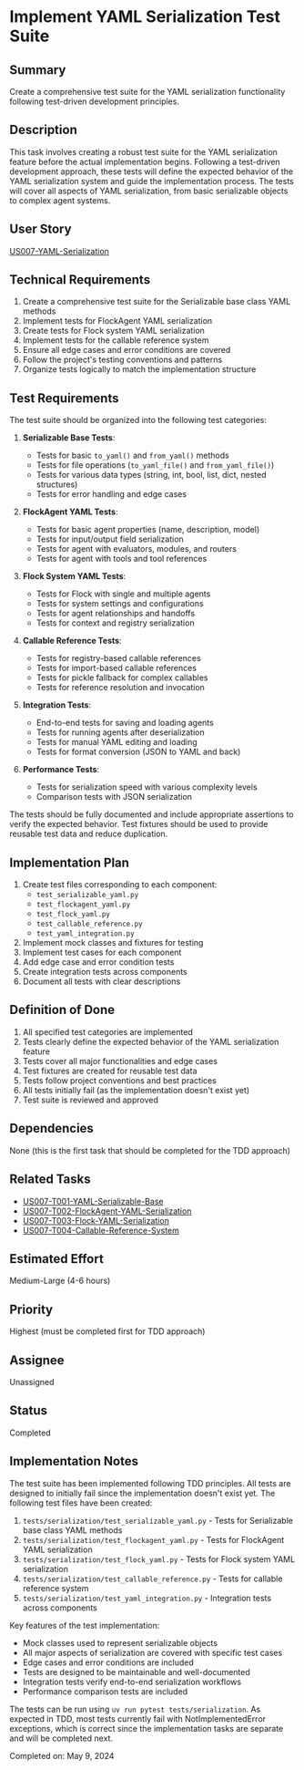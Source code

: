 # Implement YAML Serialization Test Suite

## Summary

Create a comprehensive test suite for the YAML serialization functionality following test-driven development principles.

## Description

This task involves creating a robust test suite for the YAML serialization feature before the actual implementation begins. Following a test-driven development approach, these tests will define the expected behavior of the YAML serialization system and guide the implementation process. The tests will cover all aspects of YAML serialization, from basic serializable objects to complex agent systems.

## User Story

[US007-YAML-Serialization](.project/userstories/US007-YAML-Serialization.md)

## Technical Requirements

1. Create a comprehensive test suite for the Serializable base class YAML methods
2. Implement tests for FlockAgent YAML serialization
3. Create tests for Flock system YAML serialization
4. Implement tests for the callable reference system
5. Ensure all edge cases and error conditions are covered
6. Follow the project's testing conventions and patterns
7. Organize tests logically to match the implementation structure

## Test Requirements

The test suite should be organized into the following test categories:

1. **Serializable Base Tests**:
   - Tests for basic `to_yaml()` and `from_yaml()` methods
   - Tests for file operations (`to_yaml_file()` and `from_yaml_file()`)
   - Tests for various data types (string, int, bool, list, dict, nested structures)
   - Tests for error handling and edge cases

2. **FlockAgent YAML Tests**:
   - Tests for basic agent properties (name, description, model)
   - Tests for input/output field serialization
   - Tests for agent with evaluators, modules, and routers
   - Tests for agent with tools and tool references

3. **Flock System YAML Tests**:
   - Tests for Flock with single and multiple agents
   - Tests for system settings and configurations
   - Tests for agent relationships and handoffs
   - Tests for context and registry serialization

4. **Callable Reference Tests**:
   - Tests for registry-based callable references
   - Tests for import-based callable references
   - Tests for pickle fallback for complex callables
   - Tests for reference resolution and invocation

5. **Integration Tests**:
   - End-to-end tests for saving and loading agents
   - Tests for running agents after deserialization
   - Tests for manual YAML editing and loading
   - Tests for format conversion (JSON to YAML and back)

6. **Performance Tests**:
   - Tests for serialization speed with various complexity levels
   - Comparison tests with JSON serialization

The tests should be fully documented and include appropriate assertions to verify the expected behavior. Test fixtures should be used to provide reusable test data and reduce duplication.

## Implementation Plan

1. Create test files corresponding to each component:
   - `test_serializable_yaml.py`
   - `test_flockagent_yaml.py`
   - `test_flock_yaml.py`
   - `test_callable_reference.py`
   - `test_yaml_integration.py`
2. Implement mock classes and fixtures for testing
3. Implement test cases for each component
4. Add edge case and error condition tests
5. Create integration tests across components
6. Document all tests with clear descriptions

## Definition of Done

1. All specified test categories are implemented
2. Tests clearly define the expected behavior of the YAML serialization feature
3. Tests cover all major functionalities and edge cases
4. Test fixtures are created for reusable test data
5. Tests follow project conventions and best practices
6. All tests initially fail (as the implementation doesn't exist yet)
7. Test suite is reviewed and approved

## Dependencies

None (this is the first task that should be completed for the TDD approach)

## Related Tasks

- [US007-T001-YAML-Serializable-Base](.project/tasks/US007-T001-YAML-Serializable-Base.md)
- [US007-T002-FlockAgent-YAML-Serialization](.project/tasks/US007-T002-FlockAgent-YAML-Serialization.md)
- [US007-T003-Flock-YAML-Serialization](.project/tasks/US007-T003-Flock-YAML-Serialization.md)
- [US007-T004-Callable-Reference-System](.project/tasks/US007-T004-Callable-Reference-System.md)

## Estimated Effort

Medium-Large (4-6 hours)

## Priority

Highest (must be completed first for TDD approach)

## Assignee

Unassigned

## Status

Completed

## Implementation Notes

The test suite has been implemented following TDD principles. All tests are designed to initially fail since the implementation doesn't exist yet. The following test files have been created:

1. `tests/serialization/test_serializable_yaml.py` - Tests for Serializable base class YAML methods
2. `tests/serialization/test_flockagent_yaml.py` - Tests for FlockAgent YAML serialization
3. `tests/serialization/test_flock_yaml.py` - Tests for Flock system YAML serialization
4. `tests/serialization/test_callable_reference.py` - Tests for callable reference system
5. `tests/serialization/test_yaml_integration.py` - Integration tests across components

Key features of the test implementation:

- Mock classes used to represent serializable objects
- All major aspects of serialization are covered with specific test cases
- Edge cases and error conditions are included
- Tests are designed to be maintainable and well-documented
- Integration tests verify end-to-end serialization workflows
- Performance comparison tests are included

The tests can be run using `uv run pytest tests/serialization`. As expected in TDD, most tests currently fail with NotImplementedError exceptions, which is correct since the implementation tasks are separate and will be completed next.

Completed on: May 9, 2024
